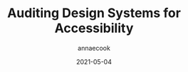 ---
author: annaecook
date: 2021-05-04
layout: post.njk
publisher: dequesystems
tags:
  - article
  - accessibility
  - design-systems
  - quality
target_url: https://www.deque.com/blog/auditing-design-systems-for-accessibility/
title: Auditing Design Systems for Accessibility
---